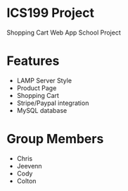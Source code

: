 # ICS199 Project

Shopping Cart Web App School Project

# Features
- LAMP Server Style
- Product Page
- Shopping Cart
- Stripe/Paypal integration
- MySQL database

# Group Members
- Chris
- Jeevenn
- Cody 
- Colton

